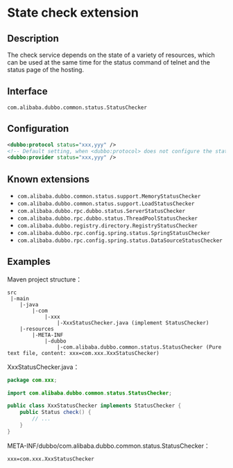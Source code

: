 # State check extension

## Description

The check service depends on the state of a variety of resources, which can be used at the same time for the status command of telnet and the status page of the hosting.

## Interface

`com.alibaba.dubbo.common.status.StatusChecker`

## Configuration

```xml
<dubbo:protocol status="xxx,yyy" />
<!-- Default setting, when <dubbo:protocol> does not configure the status property, use this configuration -->
<dubbo:provider status="xxx,yyy" />
```

## Known extensions

* `com.alibaba.dubbo.common.status.support.MemoryStatusChecker`
* `com.alibaba.dubbo.common.status.support.LoadStatusChecker`
* `com.alibaba.dubbo.rpc.dubbo.status.ServerStatusChecker`
* `com.alibaba.dubbo.rpc.dubbo.status.ThreadPoolStatusChecker`
* `com.alibaba.dubbo.registry.directory.RegistryStatusChecker`
* `com.alibaba.dubbo.rpc.config.spring.status.SpringStatusChecker`
* `com.alibaba.dubbo.rpc.config.spring.status.DataSourceStatusChecker`

## Examples

Maven project structure：

```
src
 |-main
    |-java
        |-com
            |-xxx
                |-XxxStatusChecker.java (implement StatusChecker)
    |-resources
        |-META-INF
            |-dubbo
                |-com.alibaba.dubbo.common.status.StatusChecker (Pure text file, content: xxx=com.xxx.XxxStatusChecker)
```

XxxStatusChecker.java：

```java
package com.xxx;
 
import com.alibaba.dubbo.common.status.StatusChecker;
 
public class XxxStatusChecker implements StatusChecker {
    public Status check() {
        // ...
    }
}
```

META-INF/dubbo/com.alibaba.dubbo.common.status.StatusChecker：

```properties
xxx=com.xxx.XxxStatusChecker
```
